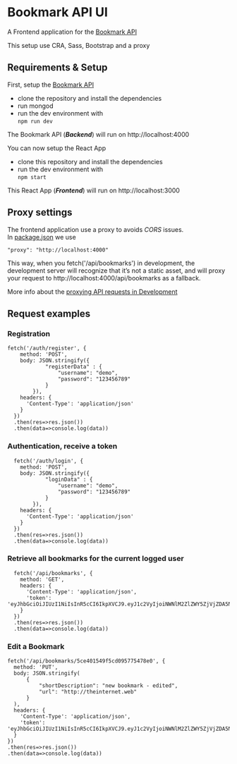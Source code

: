 # Bookmark API UI

A Frontend application for the [Bookmark API](https://github.com/DCI-fbw11/bookmark-api)

This setup use CRA, Sass, Bootstrap and a proxy

## Requirements & Setup

First, setup the [Bookmark API](https://github.com/DCI-fbw11/bookmark-api#getting-started)   

 - clone the repository and install the dependencies
 - run mongod
 - run the dev environment with   
 ```npm run dev```

The Bookmark API (***Backend***) will run on http://localhost:4000  

You can now setup the React App
 - clone this repository and install the dependencies
 - run the dev environment with   
 ```npm start```

This React App (***Frontend***) will run on http://localhost:3000

## Proxy settings

The frontend application use a proxy to avoids *CORS* issues.  
In [package.json](package.json) we use
```
"proxy": "http://localhost:4000"
```

This way, when you fetch('/api/bookmarks') in development, the development server will recognize that it’s not a static asset, and will proxy your request to http://localhost:4000/api/bookmarks as a fallback. 


More info about the [proxying API requests in Development](https://facebook.github.io/create-react-app/docs/proxying-api-requests-in-development)


## Request examples

### Registration

```
fetch('/auth/register', {
    method: 'POST',
    body: JSON.stringify({
            "registerData" : {
                "username": "demo",
                "password": "123456789"
            }
        }),
    headers: {
      'Content-Type': 'application/json'
    }
  })
  .then(res=>res.json())
  .then(data=>console.log(data))

```


### Authentication, receive a token

```
  fetch('/auth/login', {
    method: 'POST',
    body: JSON.stringify({
            "loginData" : {
                "username": "demo",
                "password": "123456789"
            }
        }),
    headers: {
      'Content-Type': 'application/json'
    }
  })
  .then(res=>res.json())
  .then(data=>console.log(data))

```

### Retrieve all bookmarks for the current logged user

```
  fetch('/api/bookmarks', {
    method: 'GET',
    headers: {
      'Content-Type': 'application/json',
      'token': 'eyJhbGciOiJIUzI1NiIsInR5cCI6IkpXVCJ9.eyJ1c2VyIjoiNWNlM2ZlZWY5ZjVjZDA5NTc3NTQ3OGRmIiwiaWF0IjoxNTU4NDQ2Mjg3LCJleHAiOjE1NTg0NDk4ODd9.vHUIgkPrMcgzgu55GJV3LgufAgpAnWbMHGjcWc_guMU'
    }
  })
  .then(res=>res.json())
  .then(data=>console.log(data))
 ``` 
  
  ### Edit a Bookmark 
  
  ```
  fetch('/api/bookmarks/5ce401549f5cd095775478e0', {
    method: 'PUT',
    body: JSON.stringify(
        {
            "shortDescription": "new bookmark - edited",
            "url": "http://theinternet.web"
        }
    ),
    headers: {
      'Content-Type': 'application/json',
	  'token': 'eyJhbGciOiJIUzI1NiIsInR5cCI6IkpXVCJ9.eyJ1c2VyIjoiNWNlM2ZlZWY5ZjVjZDA5NTc3NTQ3OGRmIiwiaWF0IjoxNTU4NDQ2Mjg3LCJleHAiOjE1NTg0NDk4ODd9.vHUIgkPrMcgzgu55GJV3LgufAgpAnWbMHGjcWc_guMU'
    }
  })
  .then(res=>res.json())
  .then(data=>console.log(data))
  ```